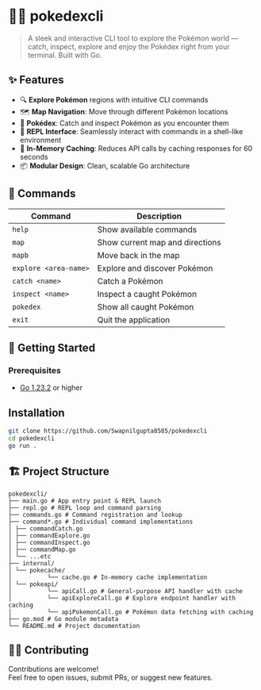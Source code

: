 
# 🐦‍🔥 pokedexcli

>  A sleek and interactive CLI tool to explore the Pokémon world — catch, inspect, explore and enjoy the Pokédex right from your terminal. Built with Go.

## ✨ Features

- 🔍 **Explore Pokémon** regions with intuitive CLI commands  
- 🗺️ **Map Navigation**: Move through different Pokémon locations  
- 🎒 **Pokédex**: Catch and inspect Pokémon as you encounter them  
- 🧠 **REPL Interface**: Seamlessly interact with commands in a shell-like environment  
- 💾 **In-Memory Caching**: Reduces API calls by caching responses for 60 seconds 
- 📦 **Modular Design**: Clean, scalable Go architecture


## 🧰 Commands

| Command            | Description                          |
|--------------------|--------------------------------------|
| `help`             | Show available commands              |
| `map`              | Show current map and directions      |
| `mapb`             | Move back in the map                 |
| `explore <area-name>`| Explore and discover Pokémon         |
| `catch <name>`     | Catch a Pokémon                      |
| `inspect <name>`   | Inspect a caught Pokémon             |
| `pokedex`          | Show all caught Pokémon              |
| `exit`             | Quit the application                 |

## 🚀 Getting Started

### Prerequisites

- [Go 1.23.2](https://go.dev/dl/) or higher

## Installation

```bash
git clone https://github.com/Swapnilgupta8585/pokedexcli
cd pokedexcli
go run .
```

## 🏗️ Project Structure
```
pokedexcli/
├── main.go # App entry point & REPL launch
├── repl.go # REPL loop and command parsing
├── commands.go # Command registration and lookup
├── command*.go # Individual command implementations
│ ├── commandCatch.go
│ ├── commandExplore.go
│ ├── commandInspect.go
│ ├── commandMap.go
│ └── ...etc
├── internal/
│ └── pokecache/
│          └── cache.go # In-memory cache implementation
│ └── pokeapi/
│          └── apiCall.go # General-purpose API handler with cache
│          └── apiExploreCall.go # Explore endpoint handler with caching
│          └── apiPokemonCall.go # Pokémon data fetching with caching
├── go.mod # Go module metadata
└── README.md # Project documentation
```

## 🧑‍💻 Contributing

Contributions are welcome!  
Feel free to open issues, submit PRs, or suggest new features.

